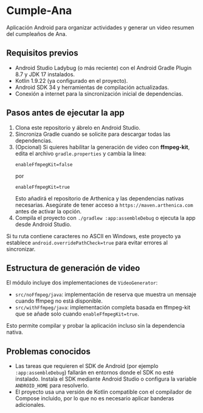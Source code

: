 # Cumple-Ana

Aplicación Android para organizar actividades y generar un video resumen del cumpleaños de Ana.

## Requisitos previos

- Android Studio Ladybug (o más reciente) con el Android Gradle Plugin 8.7 y JDK 17 instalados.
- Kotlin 1.9.22 (ya configurado en el proyecto).
- Android SDK 34 y herramientas de compilación actualizadas.
- Conexión a internet para la sincronización inicial de dependencias.

## Pasos antes de ejecutar la app

1. Clona este repositorio y ábrelo en Android Studio.
2. Sincroniza Gradle cuando se solicite para descargar todas las dependencias.
3. (Opcional) Si quieres habilitar la generación de video con **ffmpeg-kit**, edita el archivo `gradle.properties` y cambia la línea:
   ```
   enableFfmpegKit=false
   ```
   por
   ```
   enableFfmpegKit=true
   ```
   Esto añadirá el repositorio de Arthenica y las dependencias nativas necesarias. Asegúrate de tener acceso a `https://maven.arthenica.com` antes de activar la opción.
4. Compila el proyecto con `./gradlew :app:assembleDebug` o ejecuta la app desde Android Studio.

Si tu ruta contiene caracteres no ASCII en Windows, este proyecto ya establece `android.overridePathCheck=true` para evitar errores al sincronizar.

## Estructura de generación de video

El módulo incluye dos implementaciones de `VideoGenerator`:

- `src/noFfmpeg/java`: implementación de reserva que muestra un mensaje cuando ffmpeg no está disponible.
- `src/withFfmpeg/java`: implementación completa basada en ffmpeg-kit que se añade solo cuando `enableFfmpegKit=true`.

Esto permite compilar y probar la aplicación incluso sin la dependencia nativa.

## Problemas conocidos

- Las tareas que requieren el SDK de Android (por ejemplo `:app:assembleDebug`) fallarán en entornos donde el SDK no esté instalado. Instala el SDK mediante Android Studio o configura la variable `ANDROID_HOME` para resolverlo.
- El proyecto usa una versión de Kotlin compatible con el compilador de Compose incluido, por lo que no es necesario aplicar banderas adicionales.

